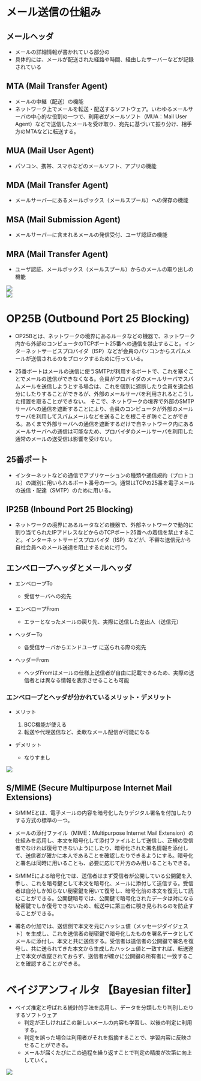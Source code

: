 # メール送信の仕組み

## メールヘッダ
- メールの詳細情報が書かれている部分の
- 具体的には、メールが配送された経路や時間、経由したサーバーなどが記録されている

## MTA (Mail Transfer Agent)
- メールの中継（配送）の機能
- ネットワーク上でメールを転送・配送するソフトウェア。いわゆるメールサーバの中心的な役割の一つで、利用者がメールソフト（MUA：Mail User Agent）などで送信したメールを受け取り、宛先に基づいて振り分け、相手方のMTAなどに転送する。


## MUA (Mail User Agent)
- パソコン、携帯、スマホなどのメールソフト、アプリの機能

## MDA (Mail Transfer Agent)
- メールサーバ―にあるメールボックス（メールスプール）への保存の機能

## MSA (Mail Submission Agent)
- メールサーバ―に含まれるメールの発信受付、ユーザ認証の機能

## MRA (Mail Transfer Agent)
- ユーザ認証、メールボックス（メールスプール）からのメールの取り出しの機能

![](../../PICTURE\Mail\mail-image-01.png)  
![](../../PICTURE\Mail\mail-image-02.png)  




# OP25B (Outbound Port 25 Blocking)
- OP25Bとは、ネットワークの境界にあるルータなどの機器で、ネットワーク内から外部のコンピュータのTCPポート25番への通信を禁止すること。インターネットサービスプロバイダ（ISP）などが会員のパソコンからスパムメールが送信されるのをブロックするために行っている。

- 25番ポートはメールの送信に使うSMTPが利用するポートで、これを塞ぐことでメールの送信ができなくなる。会員がプロバイダのメールサーバでスパムメールを送信しようとする場合は、これを個別に遮断したり会員を退会処分にしたりすることができるが、外部のメールサーバを利用されるとこうした措置を取ることができない。
そこで、ネットワークの境界で外部のSMTPサーバへの通信を遮断することにより、会員のコンピュータが外部のメールサーバを利用してスパムメールなどを送ることを根こそぎ防ぐことができる。あくまで外部サーバへの通信を遮断するだけで自ネットワーク内にあるメールサーバへの通信は可能なため、プロバイダのメールサーバを利用した通常のメールの送受信は影響を受けない。


## 25番ポート
- インターネットなどの通信でアプリケーションの種類や通信規約（プロトコル）の識別に用いられるポート番号の一つ。通常はTCPの25番を電子メールの送信・配達（SMTP）のために用いる。

## IP25B (Inbound Port 25 Blocking)
- ネットワークの境界にあるルータなどの機器で、外部ネットワークで動的に割り当てられたIPアドレスなどからのTCPポート25番への着信を禁止すること。インターネットサービスプロバイダ（ISP）などが、不審な送信元から自社会員へのメール送達を阻止するために行う。




## エンベロープヘッダとメールヘッダ
- エンベロープTo
    - 受信サーバへの宛先

- エンベロープFrom
    - エラーとなったメールの戻り先、実際に送信した差出人（送信元）

-  ヘッダーTo
    - 各受信サーバからエンドユーザ に送られる際の宛先

- ヘッダーFrom
    - ヘッダFromはメールの仕様上送信者が自由に記載できるため、実際の送信者とは異なる情報を表示させることも可能 

### エンベロープとヘッダが分かれているメリット・デメリット

- メリット
    1. BCC機能が使える
    1. 転送や代理送信など、柔軟なメール配信が可能になる

- デメリット  
    - なりすまし


![](../../PICTURE\Mail\envelop_head.png)


## S/MIME (Secure Multipurpose Internet Mail Extensions)
- S/MIMEとは、電子メールの内容を暗号化したりデジタル署名を付加したりする方式の標準の一つ。

- メールの添付ファイル（MIME：Multipurpose Internet Mail Extension）の仕組みを応用し、本文を暗号化して添付ファイルとして送信し、正規の受信者でなければ復号できないようにしたり、暗号化された署名情報を添付して、送信者が確かに本人であることを確認したりできるようにする。暗号化と署名は同時に用いることも、必要に応じて片方のみ用いることもできる。

- S/MIMEによる暗号化では、送信者はまず受信者が公開している公開鍵を入手し、これを暗号鍵として本文を暗号化、メールに添付して送信する。受信者は自分しか知らない秘密鍵を用いて復号し、暗号化前の本文を復元して読むことができる。公開鍵暗号では、公開鍵で暗号化されたデータは対になる秘密鍵でしか復号できないため、転送中に第三者に覗き見られるのを防止することができる。

- 署名の付加では、送信側で本文を元にハッシュ値（メッセージダイジェスト）を生成し、これを送信者の秘密鍵で暗号化したものを署名データとしてメールに添付し、本文と共に送信する。受信者は送信者の公開鍵で署名を復号し、共に送られてきた本文から生成したハッシュ値と一致すれば、転送途上で本文が改竄されておらず、送信者が確かに公開鍵の所有者に一致することを確認することができる。



# ベイジアンフィルタ 【Bayesian filter】
- ベイズ推定と呼ばれる統計的手法を応用し、データを分類したり判別したりするソフトウェア
    - 判定が正しければこの新しいメールの内容も学習し、以後の判定に利用する。
    - 判定を誤った場合は利用者がそれを指摘することで、学習内容に反映させることができる。
    - メールが届くたびにこの過程を繰り返すことで判定の精度が次第に向上していく。

![](../../PICTURE/Mail/Bayesian_filter.png)


